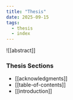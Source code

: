 ```yaml
---
title: "Thesis"
date: 2025-09-15
tags:
  - thesis
  - index
---
```


![[abstract]]

### Thesis Sections

- [[acknowledgments]]
- [[table-of-contents]]
- [[introduction]]
